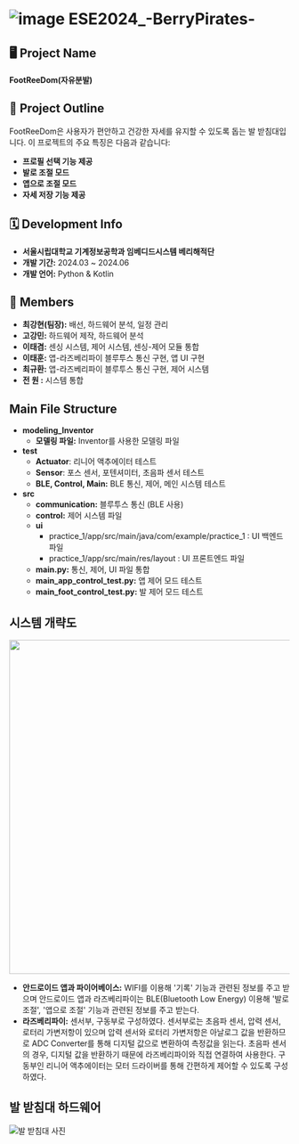 # ![image](https://github.com/Leetaegyeom/ESE2024_BerryPirates/assets/117874932/9745f17a-75bd-40f1-967a-e133a6a404b4) ESE2024_-BerryPirates-
## 🖥 Project Name
**FootReeDom(자유분발)**

## 📃 Project Outline
FootReeDom은 사용자가 편안하고 건강한 자세를 유지할 수 있도록 돕는 발 받침대입니다. 이 프로젝트의 주요 특징은 다음과 같습니다:
+ **프로필 선택 기능 제공**
+ **발로 조절 모드**
+ **앱으로 조절 모드**
+ **자세 저장 기능 제공**

## 🗓 Development Info
* **서울시립대학교 기계정보공학과 임베디드시스템 베리해적단**
* **개발 기간:** 2024.03 ~ 2024.06
* **개발 언어:** Python & Kotlin
  
## 👥 Members
* **최강현(팀장):** 배선, 하드웨어 분석, 일정 관리
* **고강민:** 하드웨어 제작, 하드웨어 분석
* **이태겸:** 센싱 시스템, 제어 시스템, 센싱-제어 모듈 통합
* **이태훈:** 앱-라즈베리파이 블루투스 통신 구현, 앱 UI 구현
* **최규환:** 앱-라즈베리파이 블루투스 통신 구현, 제어 시스템
* **전  원 :** 시스템 통합

## Main File Structure
+ **modeling_Inventor**
  * **모델링 파일:** Inventor를 사용한 모델링 파일
+ **test**
  * **Actuator**: 리니어 액추에이터 테스트
  * **Sensor**: 포스 센서, 포텐셔미터, 초음파 센서 테스트
  * **BLE, Control, Main:** BLE 통신, 제어, 메인 시스템 테스트
+ **src**
  * **communication:** 블루투스 통신 (BLE 사용)
  * **control:** 제어 시스템 파일
  * **ui**
    - practice_1/app/src/main/java/com/example/practice_1 : UI 백엔드 파일
    - practice_1/app/src/main/res/layout : UI 프론트엔드 파일
  * **main.py:** 통신, 제어, UI 파일 통합
  * **main_app_control_test.py:** 앱 제어 모드 테스트
  * **main_foot_control_test.py:** 발 제어 모드 테스트

## 시스템 개략도
 <p align="center"><img src="https://github.com/Leetaegyeom/ESE2024_BerryPirates/assets/117874932/2088bc1f-d151-4782-97c5-829e937031a9" width="600"><p/>
   
  * **안드로이드 앱과 파이어베이스:** WIFI를 이용해 '기록' 기능과 관련된 정보를 주고 받으며 안드로이드 앱과 라즈베리파이는 BLE(Bluetooth Low Energy) 이용해 '발로 조절', '앱으로 조절' 기능과 관련된 정보를 주고 받는다.
  * **라즈베리파이:** 센서부, 구동부로 구성하였다. 센서부로는 초음파 센서, 압력 센서, 로터리 가변저항이 있으며 압력 센서와 로터리 가변저항은 아날로그 값을 반환하므로 ADC Converter를 통해 디지털 값으로 변환하여 측정값을 읽는다. 초음파 센서의 경우, 디지털 값을 반환하기 때문에 라즈베리파이와 직접 연결하여 사용한다. 구동부인 리니어 액추에이터는 모터 드라이버를 통해 간편하게 제어할 수 있도록 구성하였다.

## 발 받침대 하드웨어
![발 받침대 사진](https://github.com/Leetaegyeom/ESE2024_BerryPirates/assets/105715306/b9e93ca8-b057-485a-9558-b9e74c8d6c60)


